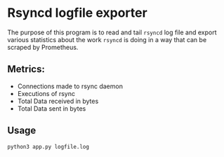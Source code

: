 # Rsyncd logfile exporter

The purpose of this program is to read and tail `rsyncd` log file and export various statistics about the work
`rsyncd` is doing in a way that can be scraped by Prometheus.

## Metrics:
* Connections made to rsync daemon
* Executions of rsync
* Total Data received in bytes
* Total Data sent in bytes

## Usage
```sh
python3 app.py logfile.log 
```
